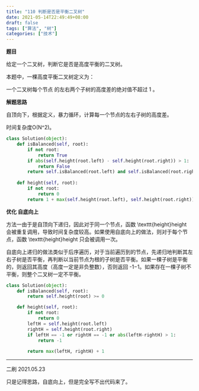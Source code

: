 ```yaml
---
title: "110 判断是否是平衡二叉树"
date: 2021-05-14T22:49:49+08:00
draft: false
tags: ["算法", "树"]
categories: ["技术"]
---
```



**题目**

给定一个二叉树，判断它是否是高度平衡的二叉树。

本题中，一棵高度平衡二叉树定义为：

一个二叉树每个节点 的左右两个子树的高度差的绝对值不超过 1 。


**解题思路**

自顶向下，根据定义，暴力循环，计算每一个节点的左右子树的高度差。

时间复杂度O(N^2)。

```python
class Solution(object):
    def isBalanced(self, root):
        if not root:
            return True
        if abs(self.height(root.left) - self.height(root.right)) > 1:
            return False
        return self.isBalanced(root.left) and self.isBalanced(root.right)
    
    def height(self, root):
        if not root:
            return 0
        return 1 + max(self.height(root.left), self.height(root.right))
```

**优化 自底向上**

方法一由于是自顶向下递归，因此对于同一个节点，函数 \texttt{height}height 会被重复调用，导致时间复杂度较高。如果使用自底向上的做法，则对于每个节点，函数 \texttt{height}height 只会被调用一次。

自底向上递归的做法类似于后序遍历，对于当前遍历到的节点，先递归地判断其左右子树是否平衡，再判断以当前节点为根的子树是否平衡。如果一棵子树是平衡的，则返回其高度（高度一定是非负整数），否则返回 -1−1。如果存在一棵子树不平衡，则整个二叉树一定不平衡。



```python
class Solution(object):
    def isBalanced(self, root):
        return self.height(root) >= 0

    def height(self, root):
        if not root:
            return 0
        leftH = self.height(root.left)
        rightH = self.height(root.right)
        if leftH == -1 or rightH == -1 or abs(leftH-rightH) > 1:
            return -1
      
        return max(leftH, rightH) + 1
```

---------

二刷 2021.05.23

只是记得思路，自底向上，但是完全写不出代码来了。

